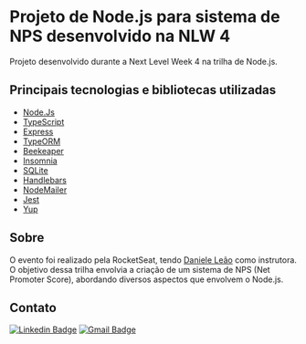 # Projeto de Node.js para sistema de NPS desenvolvido na NLW 4

Projeto desenvolvido durante a Next Level Week 4 na trilha de Node.js.

<h2> Principais tecnologias e bibliotecas utilizadas</h2>

- [Node.Js](https://nodejs.org/en/)
- [TypeScript](https://www.typescriptlang.org/)
- [Express](https://expressjs.com/pt-br/)
- [TypeORM](https://typeorm.io/#/)
- [Beekeaper](https://www.beekeeperstudio.io/)
- [Insomnia](https://insomnia.rest/download/)
- [SQLite](https://www.sqlite.org/index.html)
- [Handlebars](https://handlebarsjs.com/)
- [NodeMailer](https://nodemailer.com/about/)
- [Jest](https://jestjs.io/)
- [Yup](https://github.com/jquense/yup)

<h2> Sobre </h2>

O evento foi realizado pela RocketSeat, tendo <a href="https://github.com/danileao">Daniele Leão</a> como instrutora. O objetivo dessa trilha envolvia a criação de um sistema de NPS (Net Promoter Score), abordando diversos aspectos que envolvem o Node.js.


<h2> Contato </h2>

[![Linkedin Badge](https://img.shields.io/badge/-Otávio-blue?style=flat-square&logo=Linkedin&logoColor=white&link=https://www.linkedin.com/in/otaviosilva22/)](https://www.linkedin.com/in/otaviosilva22/)
[![Gmail Badge](https://img.shields.io/badge/-otavio.ssilva22@gmail.com-c14438?style=flat-square&logo=Gmail&logoColor=white&link=mailto:otavio.ssilva22@gmail.com)](mailto:otavio.ssilva22@gmail.com)


